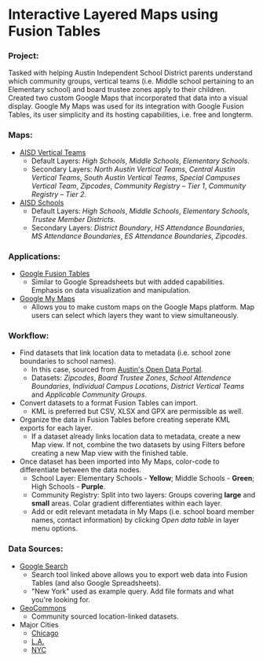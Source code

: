 # Interactive Layered Maps using Fusion Tables




<h3>Project:</h3>
Tasked with helping Austin Independent School District parents understand which community groups, vertical teams (i.e. Middle school pertaining to an Elementary school) and board trustee zones apply to their children. 
 <br>
Created two custom Google Maps that incorporated that data into a visual display. Google My Maps was used for its integration with Google Fusion Tables, its user simplicity and its hosting capabilities, i.e. free and longterm.

<h3>Maps:</h3>

* [AISD Vertical Teams](http://aisd2.mgardiner.com)
  * Default Layers: *High Schools*, *Middle Schools*, *Elementary Schools*.
  * Secondary Layers: *North Austin Vertical Teams*, *Central Austin Vertical Teams*, *South Austin Vertical Teams*, *Special Campuses Vertical Team*, *Zipcodes*, *Community Registry – Tier 1*, *Community Registry – Tier 2*.
* [AISD Schools](http://aisd2.mgardiner.com)
  * Default Layers: *High Schools*, *Middle Schools*, *Elementary Schools*, *Trustee Member Districts*.
  * Secondary Layers: *District Boundary*, *HS Attendance Boundaries*, *MS Attendance Boundaries*, *ES Attendance Boundaries*, *Zipcodes*.


<h3>Applications:</h3>

* [Google Fusion Tables](https://support.google.com/fusiontables/answer/2571232?hl=en)
  * Similar to Google Spreadsheets but with added capabilities. Emphasis on data visualization and manipulation. 
* [Google My Maps](https://www.google.com/maps/d/)
  * Allows you to make custom maps on the Google Maps platform. Map users can select which layers they want to view simultaneously.
  
<h3>Workflow:</h3>

* Find datasets that link location data to metadata (i.e. school zone boundaries to school names).
  * In this case, sourced from [Austin's Open Data Portal](https://data.austintexas.gov/).
  * Datasets: *Zipcodes*, *Board Trustee Zones*, *School Attendence Boundaries*, *Individual Campus Locations*, *District Vertical Teams* and *Applicable Community Groups*.
* Convert datasets to a format Fusion Tables can import.
  * KML is preferred but CSV, XLSX and GPX are permissible as well.
* Organize the data in Fusion Tables before creating seperate KML exports for each layer.
  * If a dataset already links location data to metadata, create a new Map view. If not, combine the two datasets by using Filters before creating a new Map view with the finished table.
* Once dataset has been imported into My Maps, color-code to differentiate between the data nodes.
  * School Layer: Elementary Schools - **Yellow**; Middle Schools - **Green**; High Schools - **Purple**.
  * Community Registry: Split into two layers: Groups covering **large** and **small** areas. Colar gradient differentiates within each layer.
  * Add or edit relevant metadata in My Maps (i.e. school board member names, contact information) by clicking *Open data table* in layer menu options.


<h3>Data Sources:</h3>

* [Google Search](https://research.google.com/tables?corpus=fusion&hl=en&q=New+York)
  * Search tool linked above allows you to export web data into Fusion Tables (and also Google Spreadsheets).
  * "New York" used as example query. Add file formats and what you're looking for.
* [GeoCommons](http://geocommons.com/)
  * Community sourced location-linked datasets.
* Major Cities
  * [Chicago](https://data.cityofchicago.org/)
  * [L.A.](https://data.lacity.org/)
  * [NYC](https://opendata.cityofnewyork.us/)

  
  

